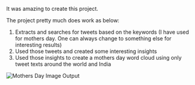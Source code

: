 It was amazing to create this project.

The project pretty much does work as below:
1. Extracts and searches for tweets based on the keywords (I have used for mothers day. One can always change to something else for interesting results)
2. Used those tweets and created some interesting insights
3. Used those insights to create a mothers day word cloud using only tweet texts around the world and India


![Mothers Day Image Output](https://github.com/prakass1/Data-Science-Lit/blob/master/mothers_day_notebook/motherday.png)
